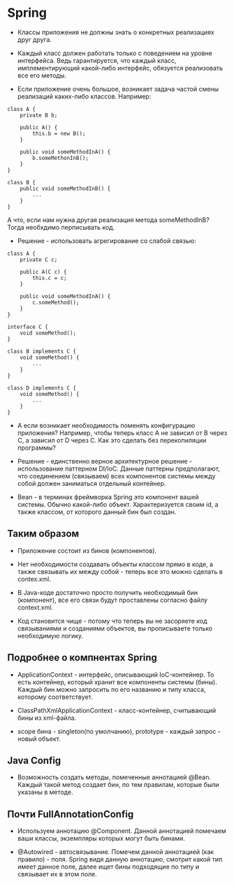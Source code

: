 # Spring

* Классы приложения не должны знать о конкретных реализациях друг друга.

* Каждый класс должен работать только с поведением на уровне интерфейса. Ведь гарантируется, что каждый класс, имплементирующий какой-либо интерфейс, обязуется реализовать все его методы.

* Если приложение очень большое, возникает задача частой смены реализаций каких-либо классов. Например:

```
class A {
	private B b;

	public A() {
		this.b = new B();
	}

	public void someMethodInA() {
		b.someMethonInB();
	}
}

class B {
	public void someMethodInB() {
		...
	}
}
```

А что, если нам нужна другая реализация метода someMethodInB? Тогда необхдимо перписывать код.

* Решение - использовать агрегирование со слабой связью:

```
class A {
	private C c;

	public A(C c) {
		this.c = c;
	}

	public void someMethodInA() {
		c.someMethod();
	}
}

interface C {
	void someMethod();
}

class B implements C {
	void someMethod() {
		...
	}
}

class D implements C {
	void someMethod() {
		...
	}
}
```

* А если возникает необходимость поменять конфигурацию приложения? Например, чтобы теперь класс A не зависил от B через C, а зависил от D через С. Как это сделать без перекопиляции программы?

* Решение - единственно верное архитектурное решение - использование паттерном DI/IoC. Данные паттерны предполагают, что соединением (связываем) всех компонентов системы между собой должен заниматься отдельный контейнер.

* Bean - в терминах фреймворка Spring это компонент вашей системы. Обычно какой-либо объект. Характеризуется своим id, а также классом, от которого данный бин был создан.

## Таким образом

* Приложение состоит из бинов (компонентов).

* Нет необходимости создавать объекты классом прямо в коде, а также связывать их между собой - теперь все это можно сделать в contex.xml. 

* В Java-коде достаточно просто получить необходимый бин (компонент), все его связи будут проставлены согласно файлу context.xml.

* Код становится чище - потому что теперь вы не засоряете код связываниями и созданиями объектов, вы прописываете только необходимую логику.

## Подробнее о компнентах Spring

* ApplicationContext - интерфейс, описывающий IoC-контейнер. То есть контейнер, который хранит все компоненты системы (бины). Каждый бин можно запросить по его названию и типу класса, которому соответствует.

* ClassPathXmlApplicationContext - класс-контейнер, считывающий бины из xml-файла.

* scope бина - singleton(по умолчанию), prototype - каждый запрос - новый объект.

## Java Config

* Возможность создать методы, помеченные аннотацией @Bean. Каждый такой метод создает бин, по тем правилам, которые были указаны в методе.

## Почти FullAnnotationConfig

* Используем аннотацию @Component. Данной аннотацией помечаем ваши классы, экземпляры которых могут быть бинами.

* @Autowired - автосвязывание. Помечем данной аннотацией (как правило) - поля. Spring видя данную аннотацию, смотрит какой тип имеет данное поле, далее ищет бины подходящие по типу и  связывает их в этом поле.